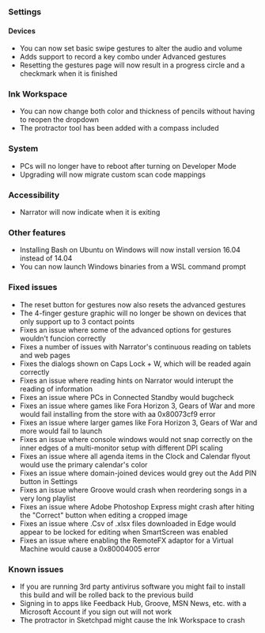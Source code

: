 ### Settings
#### Devices
- You can now set basic swipe gestures to alter the audio and volume
- Adds support to record a key combo under Advanced gestures
- Resetting the gestures page will now result in a progress circle and a checkmark when it is finished

### Ink Workspace
- You can now change both color and thickness of pencils without having to reopen the dropdown
- The protractor tool has been added with a compass included

### System
- PCs will no longer have to reboot after turning on Developer Mode
- Upgrading will now migrate custom scan code mappings

### Accessibility
- Narrator will now indicate when it is exiting

### Other features
- Installing Bash on Ubuntu on Windows will now install version 16.04 instead of 14.04
- You can now launch Windows binaries from a WSL command prompt

### Fixed issues
- The reset button for gestures now also resets the advanced gestures
- The 4-finger gesture graphic will no longer be shown on devices that only support up to 3 contact points
- Fixes an issue where some of the advanced options for gestures wouldn't funcion correctly
- Fixes a number of issues with Narrator's continuous reading on tablets and web pages
- Fixes the dialogs shown on Caps Lock + W, which will be readed again correctly
- Fixes an issue where reading hints on Narrator would interupt the reading of information
- Fixes an issue where PCs in Connected Standby would bugcheck
- Fixes an issue where games like Fora Horizon 3, Gears of War and more would fail installing from the store with aa 0x80073cf9 error
- Fixes an issue where larger games like Fora Horizon 3, Gears of War and more would fail to launch
- Fixes an issue where console windows would not snap correctly on the inner edges of a multi-monitor setup with different DPI scaling
- Fixes an issue where all agenda items in the Clock and Calendar flyout would use the primary calendar's color
- Fixes an issue where domain-joined devices would grey out the Add PIN button in Settings
- Fixes an issue where Groove would crash when reordering songs in a very long playlist
- Fixes an issue where Adobe Photoshop Express might crash after hiting the "Correct" button when editing a cropped image
- Fixes an issue where .Csv of .xlsx files downloaded in Edge would appear to be locked for editing when SmartScreen was enabled
- Fixes an issue where enabling the RemoteFX adaptor for a Virtual Machine would cause a 0x80004005 error

### Known issues
- If you are running 3rd party antivirus software you might fail to install this build and will be rolled back to the previous build
- Signing in to apps like Feedback Hub, Groove, MSN News, etc. with a Microsoft Account if you sign out will not work
- The protractor in Sketchpad might cause the Ink Workspace to crash